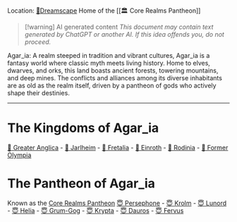 Location: [🌌Dreamscape](🌌Dreamscape.md)
Home of the [[🏛 Core Realms Pantheon]]


> [!warning] AI generated content
> *This document may contain text generated by ChatGPT or another AI. If this idea offends you, do not proceed.*


Agar_ia: A realm steeped in tradition and vibrant cultures, Agar_ia is a fantasy world where classic myth meets living history. Home to elves, dwarves, and orks, this land boasts ancient forests, towering mountains, and deep mines. The conflicts and alliances among its diverse inhabitants are as old as the realm itself, driven by a pantheon of gods who actively shape their destinies.

---

# The Kingdoms of Agar_ia
[📍 Greater Anglica](📍%20Greater%20Anglica) - [📍 Jarlheim](📍%20Jarlheim) - [📍 Fretalia](📍%20Fretalia) - [📍 Einroth](📍%20Einroth) - [📍 Rodinia](📍%20Rodinia) - [📍 Former Olympia](📍%20Former%20Olympia)

# The Pantheon of Agar_ia
Known as the [Core Realms Pantheon](🏛%20Core%20Realms%20Pantheon)
[😇 Persephone](😇%20Persephone.md) - [😇 Krolm](😇%20Krolm.md) - [😇 Lunord](😇%20Lunord.md) - [😇 Helia](😇%20Helia.md) - [😇 Grum-Gog](😇%20Grum-Gog.md) - [😇 Krypta](😇%20Krypta.md) - [😇 Dauros](😇%20Dauros.md) - [😇 Fervus](😇%20Fervus.md)